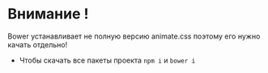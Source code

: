 # Внимание !
Bower устанавливает не полную версию animate.css поэтому его нужно качать отдельно!


* Чтобы скачать все пакеты проекта `npm i` и `bower i`
